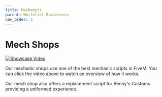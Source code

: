 ```yaml
---
title: Mechanics
parent: Whitelist Businesses
nav_order: 3
---
```


# Mech Shops

[![Showcase Video](https://img.youtube.com/vi/Zvxozmq3huc/0.jpg)](https://www.youtube.com/watch?v=Zvxozmq3huc)

Our mechanic shops use one of the best mechanic scripts in FiveM. You can click the video above to watch an overview of how it works. 

Our mech shop also offers a replacement script for Benny's Customs providing a uniformed experience. 
